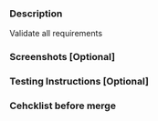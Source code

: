 ### Description
Validate all requirements

### Screenshots [Optional]

### Testing Instructions [Optional]

### Cehcklist before merge
